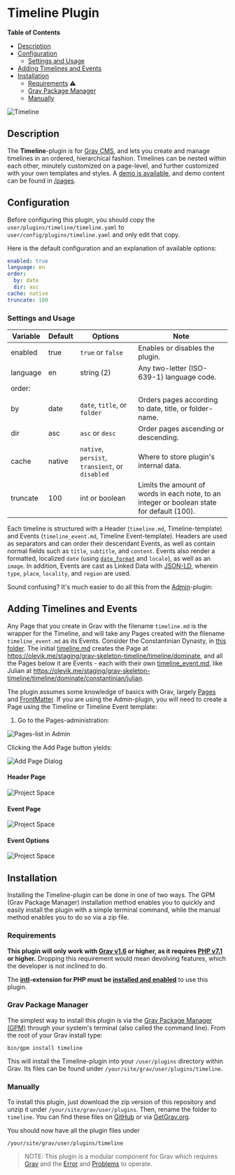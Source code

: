 # Timeline Plugin

**Table of Contents**
- [Description](#description)
- [Configuration](#configuration)
  - [Settings and Usage](#settings-and-usage)
- [Adding Timelines and Events](#adding-timelines-and-events)
- [Installation](#installation)
  - [Requirements](#requirements) :warning:
  - [Grav Package Manager](#gpm)
  - [Manually](#manually)

![Timeline](assets/readme.png)

<a name="description"/>

## Description

The **Timeline**-plugin is for [Grav CMS](http://github.com/getgrav/grav), and lets you create and manage timelines in an ordered, hierarchical fashion. Timelines can be nested within each other, minutely customized on a page-level, and further customized with your own templates and styles. A [demo is available](https://olevik.me/staging/grav-skeleton-timeline), and demo content can be found in [/pages](https://github.com/OleVik/grav-skeleton-timeline/tree/master/pages).

<a name="configuration"/>

## Configuration

Before configuring this plugin, you should copy the `user/plugins/timeline/timeline.yaml` to `user/config/plugins/timeline.yaml` and only edit that copy.

Here is the default configuration and an explanation of available options:

```yaml
enabled: true
language: en
order:
  by: date
  dir: asc
cache: native
truncate: 100
```

<a name="settings-and-usage"/>

### Settings and Usage

| Variable | Default | Options | Note |
|----------|---------|-------------------------------------------------|--------------------------------------------------------------------------------------------|
| enabled | true | `true` or `false` | Enables or disables the plugin. |
| language | en | string (2) | Any two-letter (ISO-639-1) language code. |
| order: |  |  |  |
|   by | date | `date`, `title`, or `folder` | Orders pages according to date, title, or folder-name. |
|   dir | asc | `asc` or `desc` | Order pages ascending or descending. |
| cache | native | `native`, `persist`, `transient`, or `disabled` | Where to store plugin's internal data. |
| truncate | 100 | int or boolean | Limits the amount of words in each note, to an integer or boolean state for default (100). |

Each timeline is structured with a Header (`timeline.md`, Timeline-template) and Events (`timeline_event.md`, Timeline Event-template). Headers are used as separators and can order their descendant Events, as well as contain normal fields such as `title`, `subtitle`, and `content`. Events also render a formatted, localized `date` (using [`date_format`](http://php.net/manual/en/function.date.php) and `locale`), as well as an `image`. In addition, Events are cast as Linked Data with [JSON-LD](https://json-ld.org/), wherein `type`, `place`, `locality`, and `region` are used.

Sound confusing? It's much easier to do all this from the [Admin](https://github.com/getgrav/grav-plugin-admin)-plugin:

<a name="adding-timelines-and-events"/>

## Adding Timelines and Events

Any Page that you create in Grav with the filename `timeline.md` is the wrapper for the Timeline, and will take any Pages created with the filename `timeline_event.md` as its Events. Consider the Constantinian Dynasty, in [this folder](https://github.com/OleVik/grav-skeleton-timeline/tree/master/pages/timeline/Dominate/Constantinian). The initial [timeline.md](https://github.com/OleVik/grav-skeleton-timeline/blob/master/pages/timeline/Dominate/Constantinian/timeline.md) creates the Page at https://olevik.me/staging/grav-skeleton-timeline/timeline/dominate, and all the Pages below it are Events - each with their own [timeline_event.md](https://github.com/OleVik/grav-skeleton-timeline/blob/master/pages/timeline/Dominate/Constantinian/julian/timeline_event.md), like Julian at https://olevik.me/staging/grav-skeleton-timeline/timeline/dominate/constantinian/julian.

The plugin assumes some knowledge of basics with Grav, largely [Pages](https://learn.getgrav.org/16/content/content-pages) and [FrontMatter](https://learn.getgrav.org/16/content/headers). If you are using the Admin-plugin, you will need to create a Page using the Timeline or Timeline Event template:

1. Go to the Pages-administration:

![Pages-list in Admin](./assets/Pages-list_Grav-1.7.0_Admin-1.10.0.png)

Clicking the Add Page button yields:

![Add Page Dialog](./assets/Add_Page_Dialog.png)

#### Header Page

![Project Space](assets/header-page.png)

#### Event Page

![Project Space](assets/event-page.png)

#### Event Options

![Project Space](assets/event-options.png)

<a name="installation"/>

## Installation

Installing the Timeline-plugin can be done in one of two ways. The GPM (Grav Package Manager) installation method enables you to quickly and easily install the plugin with a simple terminal command, while the manual method enables you to do so via a zip file.

<a name="requirements"/>

### Requirements

**This plugin will only work with [Grav v1.6](https://github.com/getgrav/grav/tree/1.6) or higher, as it requires [PHP v7.1](http://php.net/manual/en/migration71.new-features.php) or higher.** Dropping this requirement would mean devolving features, which the developer is not inclined to do.

The **[intl](http://php.net/manual/en/book.intl.php)-extension for PHP must be [installed and enabled](http://php.net/manual/en/intl.installation.php "See especially User Contributed Notes")** to use this plugin.

<a name="gpm"/>

### Grav Package Manager

The simplest way to install this plugin is via the [Grav Package Manager (GPM)](http://learn.getgrav.org/advanced/grav-gpm) through your system's terminal (also called the command line). From the root of your Grav install type:

    bin/gpm install timeline

This will install the Timeline-plugin into your `/user/plugins` directory within Grav. Its files can be found under `/your/site/grav/user/plugins/timeline`.

<a name="manually"/>

### Manually

To install this plugin, just download the zip version of this repository and unzip it under `/your/site/grav/user/plugins`. Then, rename the folder to `timeline`. You can find these files on [GitHub](https://github.com/ole-vik/grav-plugin-timeline) or via [GetGrav.org](http://getgrav.org/downloads/plugins#extras).

You should now have all the plugin files under

    /your/site/grav/user/plugins/timeline
	
> NOTE: This plugin is a modular component for Grav which requires [Grav](http://github.com/getgrav/grav) and the [Error](https://github.com/getgrav/grav-plugin-error) and [Problems](https://github.com/getgrav/grav-plugin-problems) to operate.
